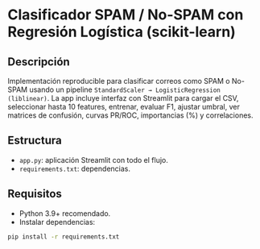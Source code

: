# Clasificador SPAM / No-SPAM con Regresión Logística (scikit-learn)

## Descripción
Implementación reproducible para clasificar correos como SPAM o No-SPAM usando un pipeline `StandardScaler → LogisticRegression (liblinear)`.
La app incluye interfaz con Streamlit para cargar el CSV, seleccionar hasta 10 features, entrenar, evaluar F1, ajustar umbral, ver matrices de confusión, curvas PR/ROC, importancias (%) y correlaciones.

## Estructura
- `app.py`: aplicación Streamlit con todo el flujo.
- `requirements.txt`: dependencias.

## Requisitos
- Python 3.9+ recomendado.
- Instalar dependencias:
```bash
pip install -r requirements.txt
